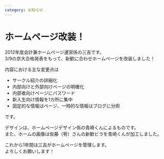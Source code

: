 ```yaml
---
category: お知らせ
---
```

# ホームページ改装！

<p>
	2012年度会計兼ホームページ運営係の三吉です。<br />
	3/9の京大合格発表をもって、新歓に合わせホームページを改装しました！
</p>
<p>	
	内容における主な変更点は
	<ul>
		<li>サークル紹介の詳細化</li>
		<li>内部向けと外部向けページの明確化</li>
		<li>内部者向けページにパスワード</li>
		<li>新入生向け情報を1カ所に集中</li>
		<li>固定的な情報はページ、一時的な情報はブログに分担</li>
	</ul>
	です。
</p>
<p>
	デザインは、ホームページデザイン係の青崎くんによるものです。<br />
	また、ホームの画像は佐藤（宥）さんの新歓ビラを青崎くんが加工しました。
</p>
<p>
	これから1年間は三吉がホームページを管理します。<br />
	よろしくお願いします！
</p>